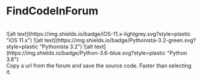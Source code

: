 # FindCodeInForum <br />
<br />
![alt text](https://img.shields.io/badge/iOS-11.x-lightgrey.svg?style=plastic "iOS 11.x")
![alt text](https://img.shields.io/badge/Pythonista-3.2-green.svg?style=plastic "Pythonista 3.2")
![alt text](https://img.shields.io/badge/Python-3.6-blue.svg?style=plastic "Python 3.6")
<br />
Copy a url from the forum and save the source code. Faster than selecting it.<br />
